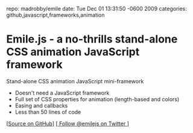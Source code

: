 repo: madrobby/emile
date: Tue Dec 01 13:31:50 -0600 2009
categories: github,javascript,frameworks,animation

#  Emile.js - a no-thrills stand-alone CSS animation JavaScript framework

Stand-alone CSS animation JavaScript mini-framework

* Doesn't need a JavaScript framework
* Full set of CSS properties for animation (length-based and colors)
* Easing and callbacks
* Less than 50 lines of code

[[Source on GitHub](http://github.com/madrobby/emile)] [[
Follow @emilejs on Twitter ](http://twitter.com/emilejs)]
